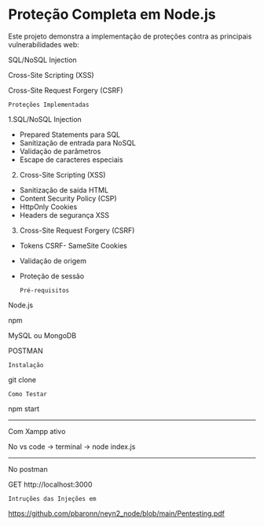 # Proteção Completa em Node.js

Este projeto demonstra a implementação de proteções contra as principais vulnerabilidades web:
 
SQL/NoSQL Injection

Cross-Site Scripting (XSS)

Cross-Site Request Forgery (CSRF)


    Proteções Implementadas
 
1.SQL/NoSQL Injection
- Prepared Statements para SQL
- Sanitização de entrada para NoSQL
- Validação de parâmetros
- Escape de caracteres especiais

2. Cross-Site Scripting (XSS)
- Sanitização de saída HTML
- Content Security Policy (CSP)
- HttpOnly Cookies
- Headers de segurança XSS

3. Cross-Site Request Forgery (CSRF)
- Tokens CSRF- SameSite Cookies
- Validação de origem
- Proteção de sessão

      Pré-requisitos
Node.js 

npm 

MySQL ou MongoDB

POSTMAN

    Instalação
git clone

    Como Testar
npm start

-----
Com Xampp ativo

No vs code -> terminal -> node index.js

--------

No postman

GET http://localhost:3000


    Intruções das Injeções em
https://github.com/pbaronn/neyn2_node/blob/main/Pentesting.pdf

